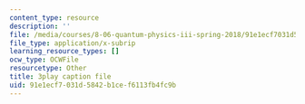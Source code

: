 ```yaml
---
content_type: resource
description: ''
file: /media/courses/8-06-quantum-physics-iii-spring-2018/91e1ecf7031d5842b1cef6113fb4fc9b_IqyTq4n1f2g.vtt
file_type: application/x-subrip
learning_resource_types: []
ocw_type: OCWFile
resourcetype: Other
title: 3play caption file
uid: 91e1ecf7-031d-5842-b1ce-f6113fb4fc9b
---
```


